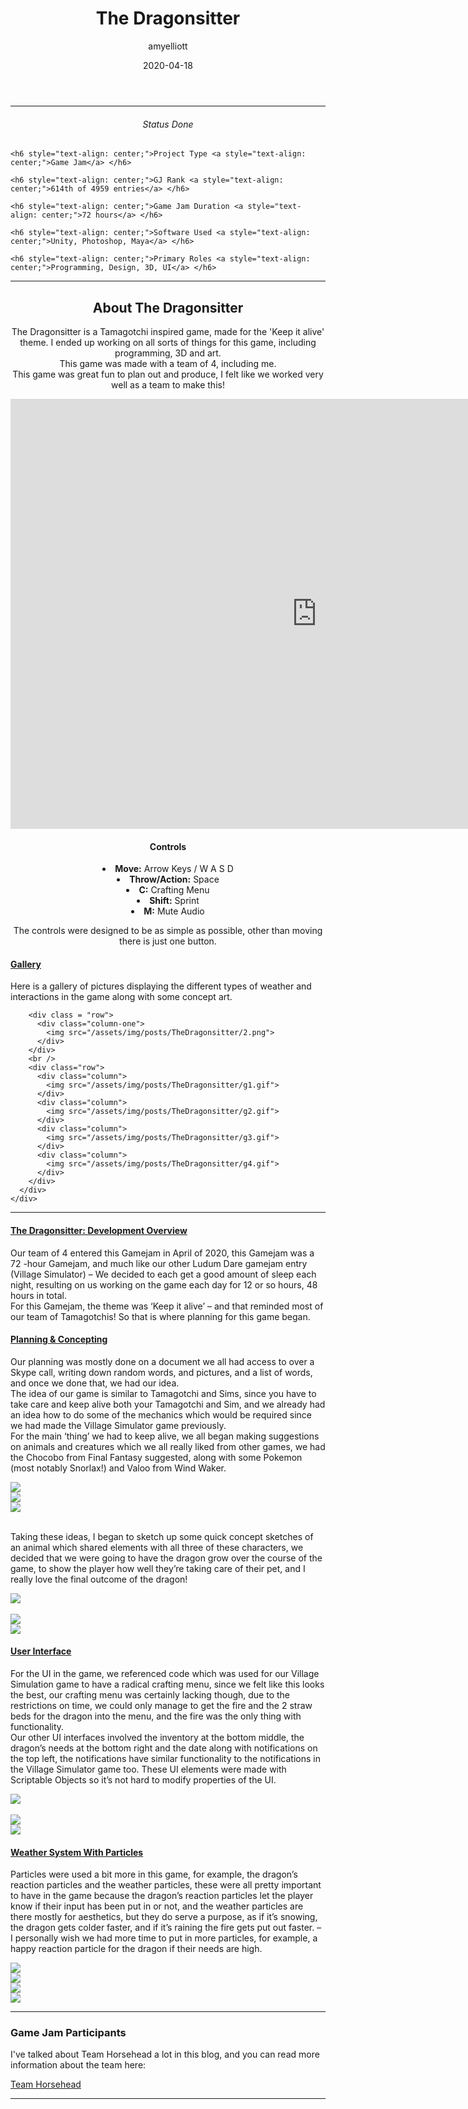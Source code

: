 ﻿---
layout: post
title:  "The Dragonsitter"
summary: "The Dragonsitter is a Tamagotchi inspired game, made for the 'Keep it alive' theme. <small>(Ludum Dare 46)</small>"
author: amyelliott
date: '2020-04-18'
category: ['CSharp', '3D-Modelling', 'UI-UX', 'Game-Jam', 'Unity']
thumbnail: /assets/img/posts/TheDragonsitter/1.png
keywords: dragonsitter, gamejam, here
permalink: /blog/the-dragonsitter/
usemathjax: true
---
<!---Keep this here-->
<!---Part of the collapsible group items // Ref: https://codepen.io/nhembram/pen/XKEJJp -->
<script>
     $('.panel-collapse').on('show.bs.collapse', function () {
        $(this).siblings('.panel-heading').addClass('active');
      });

      $('.panel-collapse').on('hide.bs.collapse', function () {
        $(this).siblings('.panel-heading').removeClass('active');
      });
</script>

<!--- This HR is nice to have here, to seperate the status of the game -->
<hr>


<!--- -------------------------------------------------------------- -->
<!--- This is for the status of the game, every game should have one -->
<!--- -------------------------------------------------------------- -->
<div class="status-card">
    <h6 style="text-align: center;">Status <a style="text-align: center;">Done</a> </h6> 

    <h6 style="text-align: center;">Project Type <a style="text-align: center;">Game Jam</a> </h6>   

    <h6 style="text-align: center;">GJ Rank <a style="text-align: center;">614th of 4959 entries</a> </h6> 

    <h6 style="text-align: center;">Game Jam Duration <a style="text-align: center;">72 hours</a> </h6>    

    <h6 style="text-align: center;">Software Used <a style="text-align: center;">Unity, Photoshop, Maya</a> </h6>    

    <h6 style="text-align: center;">Primary Roles <a style="text-align: center;">Programming, Design, 3D, UI</a> </h6> 
</div>

<!--- This HR is nice to have here, to seperate the status of the game -->
<hr>

<!--- -------------------------------------------------------------------- -->
<!--- This is for the main description of the game, this is very important -->
<!--- -------------------------------------------------------------------- -->
<div class = "card">
    <h2 style="text-align: center;">About The Dragonsitter</h2>
    <p style="text-align: center;">The Dragonsitter is a Tamagotchi inspired game, made for the 'Keep it alive' theme. I ended up working on all sorts of things for this game, including programming, 3D and art. <br />This game was made with a team of 4, including me. <br />This game was great fun to plan out and produce, I felt like we worked very well as a team to make this!</p>
</div>

<!--- ------------------------------------------------------------------------------------------------------------------------------- -->
<!--- This is the Embed or Youtube Footage of the game, followed by controls and a collapsible with the gallery, which starts as open -->
<!--- ------------------------------------------------------------------------------------------------------------------------------- -->
<div style="text-align: center;"><iframe frameborder="0" src="https://itch.io/embed-upload/2159156?color=333333" allowfullscreen="" width="980" height="688"><a href="https://horsehead.itch.io/keep-it-alive">Play The Dragonsitter on itch.io</a></iframe></div>

<div class="control-card">  
    <h4 style="text-align: center;">Controls</h4>
    <li style="text-align: center;"> <strong>Move:</strong> Arrow Keys / W A S D</li>
    <li style="text-align: center;"> <strong>Throw/Action:</strong> Space</li>
    <li style="text-align: center;"> <strong>C:</strong> Crafting Menu</li> 
    <li style="text-align: center;"> <strong>Shift:</strong> Sprint</li> 
    <li style="text-align: center;"> <strong>M:</strong> Mute Audio</li> 
    <p style="text-align: center;">The controls were designed to be as simple as possible, other than moving there is just one button.</p>
</div>

<div class="wrapper center-block">
  <div class="panel-group" id="accordion" role="tablist" aria-multiselectable="true">
  <div class="panel panel-default">
    <div class="panel-heading active" role="tab" id="headingOne">
      <h4 class="panel-title">
        <a role="button" data-toggle="collapse" data-parent="#accordion" href="#collapseGallery" aria-expanded="true" aria-controls="collapseGallery">
          Gallery
        </a>
      </h4>
    </div>
    <div id="collapseGallery" class="panel-collapse collapse in collapse show" role="tabpanel" aria-labelledby="headingOne">
      <div class="panel-body">
        <p>Here is a gallery of pictures displaying the different types of weather and interactions in the game along with some concept art. <br /> </p>
        
        <div class = "row">
          <div class="column-one">
            <img src="/assets/img/posts/TheDragonsitter/2.png">
          </div>
        </div>        
        <br />
        <div class="row">
          <div class="column">
            <img src="/assets/img/posts/TheDragonsitter/g1.gif">
          </div>
          <div class="column">
            <img src="/assets/img/posts/TheDragonsitter/g2.gif">
          </div>
          <div class="column">
            <img src="/assets/img/posts/TheDragonsitter/g3.gif">
          </div>
          <div class="column">
            <img src="/assets/img/posts/TheDragonsitter/g4.gif">
          </div>
        </div>  
      </div>
    </div>
  </div>
</div>

<!--- This HR is nice to have here, to seperate the status of the game -->
<hr>

<!--- -------------------------------------------------------- -->
<!--- This is the collapsible which I will be using.           -->
<!--- I will use these to write about what I done for the game -->
<!--- -------------------------------------------------------- -->
<div class="wrapper center-block">
  <div class="panel-group" id="accordion" role="tablist" aria-multiselectable="true">
  <div class="panel panel-default">
    <div class="panel-heading active" role="tab" id="headingOne">
      <h4 class="panel-title">
        <a role="button" data-toggle="collapse" data-parent="#accordion" href="#collapseOverview" aria-expanded="true" aria-controls="collapseOverview">
          The Dragonsitter: Development Overview
        </a>
      </h4>
    </div>
    <div id="collapseOverview" class="panel-collapse collapse in" role="tabpanel" aria-labelledby="headingOne">
      <div class="panel-body">
        <p>Our team of 4 entered this Gamejam in April of 2020, this Gamejam was a 72 -hour Gamejam, and much like our other Ludum Dare gamejam entry (Village Simulator) – We decided to each get a good amount of sleep each night, resulting on us working on the game each day for 12 or so hours, 48 hours in total. <br /> For this Gamejam, the theme was ‘Keep it alive’ – and that reminded most of our team of Tamagotchis! So that is where planning for this game began.<br /> </p>
      </div>
    </div>
  </div>
  <div class="panel panel-default">
    <div class="panel-heading" role="tab" id="headingTwo">
      <h4 class="panel-title">
        <a class="collapsed" role="button" data-toggle="collapse" data-parent="#accordion" href="#collapsePlan" aria-expanded="false" aria-controls="collapsePlan">
          Planning & Concepting
        </a>
      </h4>
    </div>
    <div id="collapsePlan" class="panel-collapse collapse" role="tabpanel" aria-labelledby="headingTwo">
      <div class="panel-body">
        <p>Our planning was mostly done on a document we all had access to over a Skype call, writing down random words, and pictures, and a list of words, and once we done that, we had our idea. <br /> The idea of our game is similar to Tamagotchi and Sims, since you have to take care and keep alive both your Tamagotchi and Sim, and we already had an idea how to do some of the mechanics which would be required since we had made the Village Simulator game previously. <br /> For the main ‘thing’ we had to keep alive, we all began making suggestions on animals and creatures which we all really liked from other games, we had the Chocobo from Final Fantasy suggested, along with some Pokemon (most notably Snorlax!) and Valoo from Wind Waker. <br /></p>        
        <div class = "row">
          <div class="column-three">
            <img src="/assets/img/posts/TheDragonsitter/fatchocobo.png">
          </div>
          <div class="column-three">
            <img src="/assets/img/posts/TheDragonsitter/snorlax.png">
          </div>
          <div class="column-three">
            <img src="/assets/img/posts/TheDragonsitter/valoo.png">
          </div>
        </div> 
        <p><br />Taking these ideas, I began to sketch up some quick concept sketches of an animal which shared elements with all three of these characters, we decided that we were going to have the dragon grow over the course of the game, to show the player how well they’re taking care of their pet, and I really love the final outcome of the dragon! <br /></p>
        <div class = "row">
          <div class="column-one">
            <img src="/assets/img/posts/TheDragonsitter/2.png">
          </div>
        </div>
        <br />
        <div class = "row">
          <div class="column-two">
            <img src="/assets/img/posts/TheDragonsitter/4.png">
          </div>      
          <div class="column-two">
            <img src="/assets/img/posts/TheDragonsitter/3.png">
          </div>
        </div>  
      </div>
    </div>
  </div>
  <div class="panel panel-default">
    <div class="panel-heading" role="tab" id="headingThree">
      <h4 class="panel-title">
        <a class="collapsed" role="button" data-toggle="collapse" data-parent="#accordion" href="#collapseUi" aria-expanded="false" aria-controls="collapseUi">
          User Interface
        </a>
      </h4>
    </div>
    <div id="collapseUi" class="panel-collapse collapse" role="tabpanel" aria-labelledby="headingThree">
      <div class="panel-body">
        <p>For the UI in the game, we referenced code which was used for our Village Simulation game to have a radical crafting menu, since we felt like this looks the best, our crafting menu was certainly lacking though, due to the restrictions on time, we could only manage to get the fire and the 2 straw beds for the dragon into the menu, and the fire was the only thing with functionality. <br /> Our other UI interfaces involved the inventory at the bottom middle, the dragon’s needs at the bottom right and the date along with notifications on the top left, the notifications have similar functionality to the notifications in the Village Simulator game too. These UI elements were made with Scriptable Objects so it’s not hard to modify properties of the UI.<br /></p>
        <div class="row">
          <div class="column-one">
            <img src="/assets/img/posts/TheDragonsitter/5.png">
          </div>
        </div>
        <br />
        <div class="row">
          <div class="column-two">
            <img src="/assets/img/posts/TheDragonsitter/6.png">
          </div>
          <div class="column-two">
            <img src="/assets/img/posts/TheDragonsitter/7.png">
          </div>
        </div>       
      </div>
    </div>
  </div>
  <div class="panel panel-default">
    <div class="panel-heading" role="tab" id="headingFour">
      <h4 class="panel-title">
        <a class="collapsed" role="button" data-toggle="collapse" data-parent="#accordion" href="#collapseWeather" aria-expanded="false" aria-controls="collapseWeather">
          Weather System With Particles
        </a>
      </h4>
    </div>
    <div id="collapseWeather" class="panel-collapse collapse" role="tabpanel" aria-labelledby="headingFour">
      <div class="panel-body">
        <p>Particles were used a bit more in this game, for example, the dragon’s reaction particles and the weather particles, these were all pretty important to have in the game because the dragon’s reaction particles let the player know if their input has been put in or not, and the weather particles are there mostly for aesthetics, but they do serve a purpose, as if it’s snowing, the dragon gets colder faster, and if it’s raining the fire gets put out faster. – I personally wish we had more time to put in more particles, for example, a happy reaction particle for the dragon if their needs are high.<br /></p>  
        <div class="row">
            <div class="column">
                <img src="/assets/img/posts/TheDragonsitter/g1.gif">
            </div>
            <div class="column">
                <img src="/assets/img/posts/TheDragonsitter/g2.gif">
            </div>
            <div class="column">
                <img src="/assets/img/posts/TheDragonsitter/g3.gif">
            </div>
            <div class="column">
                <img src="/assets/img/posts/TheDragonsitter/g4.gif">
            </div>
        </div>
        </div>
      </div>
    </div>
  </div>
</div>
</div>

<hr>

<div class = "card">
    <h3>Game Jam Participants</h3>
    <p>I've talked about Team Horsehead a lot in this blog, and you can read more information about the team here:</p>
    <a href="/blog/authors/teamhorsehead/" target="_blank" class="btn btn-dark btn-lg">Team Horsehead</a>
</div>


<hr>

<!--- -------------------------------------------------------- -->
<!--- This is another style of a collapsible which I could use -->
<!--- -------------------------------------------------------- -->
<!---
<details> 
    <summary>Some Words</summary> 
    some text here
</details>
-->


<!--- ------------------------------------------------- -->
<!--- Styleguide on how to use code to document my work -->
<!--- ------------------------------------------------- -->
<!---
{% highlight ruby %}
def print_hi(name)
  puts "Hi, #{name}"
end
print_hi('Tom')
#=> prints 'Hi, Tom' to STDOUT.
{% endhighlight %}

or

```javascript
var a = 1;
var b = 2;
function sum (num1,num2){
  return num1+num2;
}
var result = sum(a,b);
```

```c
cout >> "fun" >> endl;
```
-->

